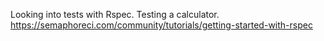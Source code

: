 Looking into tests with Rspec.
Testing a calculator.
https://semaphoreci.com/community/tutorials/getting-started-with-rspec

